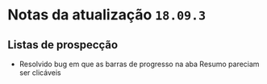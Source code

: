 # Notas da atualização `18.09.3`

## Listas de prospecção
- Resolvido bug em que as barras de progresso na aba Resumo pareciam ser clicáveis
